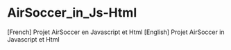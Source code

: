 # AirSoccer_in_Js-Html
[French] Projet AirSoccer en Javascript et Html [English]  Projet AirSoccer in Javascript et Html 
